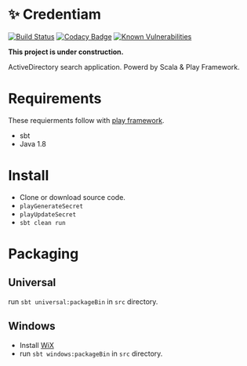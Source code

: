 # :sparkles: Credentiam

[![Build Status](https://travis-ci.org/YoshinoriN/Credentiam.svg?branch=master)](https://travis-ci.org/YoshinoriN/Credentiam) [![Codacy Badge](https://api.codacy.com/project/badge/Grade/7099cb31b4fb413c9bd2bcf1517d6c16)](https://www.codacy.com/app/YoshinoriN/Credentiam?utm_source=github.com&utm_medium=referral&utm_content=YoshinoriN/Credentiam&utm_campaign=badger) [![Known Vulnerabilities](https://snyk.io/test/github/yoshinorin/credentiam/badge.svg)](https://snyk.io/test/github/yoshinorin/credentiam?tab=dependencies)

**This project is under construction.**

ActiveDirectory search application. Powerd by Scala & Play Framework.

# Requirements

These requierments follow with [play framework](//www.playframework.com/documentation/2.6.x/Installing).

* sbt
* Java 1.8

# Install

* Clone or download source code.
* `playGenerateSecret`
* `playUpdateSecret`
* `sbt clean run`

# Packaging

## Universal

run `sbt universal:packageBin` in `src` directory.
## Windows

* Install [WiX](//github.com/wixtoolset/wix3)
* run `sbt windows:packageBin` in `src` directory.

